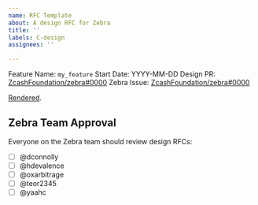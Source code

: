 ```yaml
---
name: RFC Template
about: A design RFC for Zebra
title: ''
labels: C-design
assignees: ''

---
```


<!--
This template is for design RFCs.

The RFC process is documented in CONTRIBUTING.md.

Please see the checklist there: https://zebra.zfnd.org/CONTRIBUTING.html
-->

Feature Name: `my_feature`
Start Date: YYYY-MM-DD
Design PR: [ZcashFoundation/zebra#0000](https://github.com/ZcashFoundation/zebra/pull/0000)
Zebra Issue: [ZcashFoundation/zebra#0000](https://github.com/ZcashFoundation/zebra/pull/0000)

<!--
Fill this in, replacing:

ZcashFoundation/zebra with username/repo (if not making the PR from the Zebra repo)
my-branch-name with the PR branch
XXXX-my-feature with the filename of the RFC

-->
[Rendered](https://github.com/ZcashFoundation/zebra/blob/my-branch-name/book/src/dev/rfcs/XXXX-my-feature.md).

## Zebra Team Approval

Everyone on the Zebra team should review design RFCs:

- [ ] @dconnolly 
- [ ] @hdevalence 
- [ ] @oxarbitrage 
- [ ] @teor2345 
- [ ] @yaahc 
